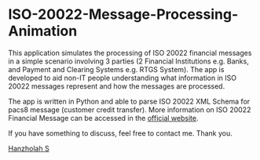 ﻿# ISO-20022-Message-Processing-Animation

This application simulates the processing of ISO 20022 financial messages in a simple scenario involving 3 parties (2 Financial Institutions e.g. Banks, and Payment and Clearing Systems e.g. RTGS System). The app is developed to aid non-IT people understanding what information in ISO 20022 messages represent and how the messages are processed.

The app is written in Python and able to parse ISO 20022 XML Schema for pacs8 message (customer credit transfer). More information on ISO 20022 Financial Message can be accessed in the [official website](https://www.iso20022.org/).

If you have something to discuss, feel free to contact me. Thank you.

[Hanzholah S](https://github.com/hanzholahs)
